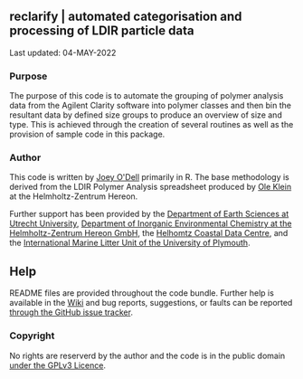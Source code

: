 ## reclarify | automated categorisation and processing of LDIR particle data

Last updated: 04-MAY-2022

### Purpose
The purpose of this code is to automate the grouping of polymer analysis data from the Agilent Clarity software into polymer classes and then bin the resultant data by defined size groups to produce an overview of size and type. This is achieved through the creation of several routines as well as the provision of sample code in this package.

### Author
This code is written by [Joey O'Dell](https://github.com/joey4247) primarily in R. The base methodology is derived from the LDIR Polymer Analysis spreadsheet produced by [Ole Klein](https://www.hereon.de/institutes/coastal_environmental_chemistry/inorganic_environmental_chemistry/team/098593/index.php.de) at the Helmholtz-Zentrum Hereon.

Further support has been provided by the [Department of Earth Sciences at Utrecht University](https://www.uu.nl/en/research/department-of-earth-sciences), [Department of Inorganic Environmental Chemistry at the Helmholtz-Zentrum Hereon GmbH](https://www.hereon.de/institutes/coastal_environmental_chemistry/inorganic_environmental_chemistry/index.php.en), the [Helhomtz Coastal Data Centre](https://www.hereon.de/central_units/hcdc/index.php.en), and the [International Marine Litter Unit of the University of Plymouth](https://www.plymouth.ac.uk/research/marine-litter).

## Help
README files are provided throughout the code bundle. Further help is available in the [Wiki](https://github.com/UtrechtUniversity/reclarify/wiki) and bug reports, suggestions, or faults can be reported [through the GitHub issue tracker](https://github.com/UtrechtUniversity/reclarify/issues).

### Copyright
No rights are reserverd by the author and the code is in the public domain [under the GPLv3 Licence](https://www.gnu.org/licenses/gpl-3.0.en.html).

